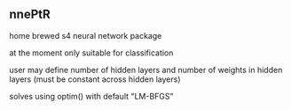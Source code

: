## nnePtR

home brewed s4 neural network package

at the moment only suitable for classification

user may define number of hidden layers and number of weights in hidden layers
(must be constant across hidden layers)

solves using optim() with default "LM-BFGS"
